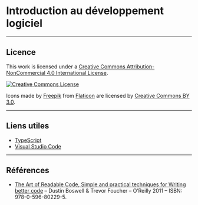 
# Introduction au développement logiciel


----

## Licence

This work is licensed under a [Creative Commons Attribution-NonCommercial 4.0 International License](http://creativecommons.org/licenses/by-nc/4.0/).

[![Creative Commons License](https://i.creativecommons.org/l/by-nc/4.0/88x31.png)](http://creativecommons.org/licenses/by-nc/4.0/)

Icons made by  [Freepik](http://www.freepik.com) from [Flaticon](www.flaticon.com)  are  licensed by [Creative Commons BY 3.0](http://creativecommons.org/licenses/by/3.0/).

----
## Liens utiles

- [TypeScript](https://www.typescriptlang.org/)
- [Visual Studio Code](http://code.visualstudio.com)

----

## Références

- [The Art of Readable Code, Simple and practical techniques for Writing better code](http://shop.oreilly.com/product/9780596802301.do) – Dustin Boswell & Trevor Foucher – O’Reilly 2011 – ISBN: 978-0-596-80229-5.



